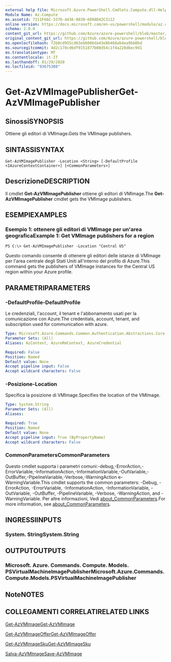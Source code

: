 ```yaml
---
external help file: Microsoft.Azure.PowerShell.Cmdlets.Compute.dll-Help.xml
Module Name: Az.Compute
ms.assetid: 7311F66C-3370-4436-8030-6D98D42C3112
online version: https://docs.microsoft.com/en-us/powershell/module/az.compute/get-azvmimagepublisher
schema: 2.0.0
content_git_url: https://github.com/Azure/azure-powershell/blob/master/src/Compute/Compute/help/Get-AzVMImagePublisher.md
original_content_git_url: https://github.com/Azure/azure-powershell/blob/master/src/Compute/Compute/help/Get-AzVMImagePublisher.md
ms.openlocfilehash: f2b0cd955cd63eb6066da43e8b468ab4ea9bb0bd
ms.sourcegitcommit: 4d2c178cd6df9151877b08d54c1f4a228dbec9d1
ms.translationtype: MT
ms.contentlocale: it-IT
ms.lasthandoff: 01/29/2020
ms.locfileid: "93675388"
---
```

# <span data-ttu-id="da971-101">Get-AzVMImagePublisher</span><span class="sxs-lookup"><span data-stu-id="da971-101">Get-AzVMImagePublisher</span></span>

## <span data-ttu-id="da971-102">Sinossi</span><span class="sxs-lookup"><span data-stu-id="da971-102">SYNOPSIS</span></span>
<span data-ttu-id="da971-103">Ottiene gli editori di VMImage.</span><span class="sxs-lookup"><span data-stu-id="da971-103">Gets the VMImage publishers.</span></span>

## <span data-ttu-id="da971-104">SINTASSI</span><span class="sxs-lookup"><span data-stu-id="da971-104">SYNTAX</span></span>

```
Get-AzVMImagePublisher -Location <String> [-DefaultProfile <IAzureContextContainer>] [<CommonParameters>]
```

## <span data-ttu-id="da971-105">Descrizione</span><span class="sxs-lookup"><span data-stu-id="da971-105">DESCRIPTION</span></span>
<span data-ttu-id="da971-106">Il cmdlet **Get-AzVMImagePublisher** ottiene gli editori di VMImage.</span><span class="sxs-lookup"><span data-stu-id="da971-106">The **Get-AzVMImagePublisher** cmdlet gets the VMImage publishers.</span></span>

## <span data-ttu-id="da971-107">ESEMPI</span><span class="sxs-lookup"><span data-stu-id="da971-107">EXAMPLES</span></span>

### <span data-ttu-id="da971-108">Esempio 1: ottenere gli editori di VMImage per un'area geografica</span><span class="sxs-lookup"><span data-stu-id="da971-108">Example 1: Get VMImage publishers for a region</span></span>
```
PS C:\> Get-AzVMImagePublisher -Location "Central US"
```

<span data-ttu-id="da971-109">Questo comando consente di ottenere gli editori delle istanze di VMImage per l'area centrale degli Stati Uniti all'interno del profilo di Azure.</span><span class="sxs-lookup"><span data-stu-id="da971-109">This command gets the publishers of VMImage instances for the Central US region within your Azure profile.</span></span>

## <span data-ttu-id="da971-110">PARAMETRI</span><span class="sxs-lookup"><span data-stu-id="da971-110">PARAMETERS</span></span>

### <span data-ttu-id="da971-111">-DefaultProfile</span><span class="sxs-lookup"><span data-stu-id="da971-111">-DefaultProfile</span></span>
<span data-ttu-id="da971-112">Le credenziali, l'account, il tenant e l'abbonamento usati per la comunicazione con Azure.</span><span class="sxs-lookup"><span data-stu-id="da971-112">The credentials, account, tenant, and subscription used for communication with azure.</span></span>

```yaml
Type: Microsoft.Azure.Commands.Common.Authentication.Abstractions.Core.IAzureContextContainer
Parameter Sets: (All)
Aliases: AzContext, AzureRmContext, AzureCredential

Required: False
Position: Named
Default value: None
Accept pipeline input: False
Accept wildcard characters: False
```

### <span data-ttu-id="da971-113">-Posizione</span><span class="sxs-lookup"><span data-stu-id="da971-113">-Location</span></span>
<span data-ttu-id="da971-114">Specifica la posizione di VMImage.</span><span class="sxs-lookup"><span data-stu-id="da971-114">Specifies the location of the VMImage.</span></span>

```yaml
Type: System.String
Parameter Sets: (All)
Aliases:

Required: True
Position: Named
Default value: None
Accept pipeline input: True (ByPropertyName)
Accept wildcard characters: False
```

### <span data-ttu-id="da971-115">CommonParameters</span><span class="sxs-lookup"><span data-stu-id="da971-115">CommonParameters</span></span>
<span data-ttu-id="da971-116">Questo cmdlet supporta i parametri comuni:-debug,-ErrorAction,-ErrorVariable,-InformationAction,-InformationVariable,-OutVariable,-OutBuffer,-PipelineVariable,-Verbose,-WarningAction e-WarningVariable.</span><span class="sxs-lookup"><span data-stu-id="da971-116">This cmdlet supports the common parameters: -Debug, -ErrorAction, -ErrorVariable, -InformationAction, -InformationVariable, -OutVariable, -OutBuffer, -PipelineVariable, -Verbose, -WarningAction, and -WarningVariable.</span></span> <span data-ttu-id="da971-117">Per altre informazioni, Vedi [about_CommonParameters](https://go.microsoft.com/fwlink/?LinkID=113216).</span><span class="sxs-lookup"><span data-stu-id="da971-117">For more information, see [about_CommonParameters](https://go.microsoft.com/fwlink/?LinkID=113216).</span></span>

## <span data-ttu-id="da971-118">INGRESSI</span><span class="sxs-lookup"><span data-stu-id="da971-118">INPUTS</span></span>

### <span data-ttu-id="da971-119">System. String</span><span class="sxs-lookup"><span data-stu-id="da971-119">System.String</span></span>

## <span data-ttu-id="da971-120">OUTPUT</span><span class="sxs-lookup"><span data-stu-id="da971-120">OUTPUTS</span></span>

### <span data-ttu-id="da971-121">Microsoft. Azure. Commands. Compute. Models. PSVirtualMachineImagePublisher</span><span class="sxs-lookup"><span data-stu-id="da971-121">Microsoft.Azure.Commands.Compute.Models.PSVirtualMachineImagePublisher</span></span>

## <span data-ttu-id="da971-122">Note</span><span class="sxs-lookup"><span data-stu-id="da971-122">NOTES</span></span>

## <span data-ttu-id="da971-123">COLLEGAMENTI CORRELATI</span><span class="sxs-lookup"><span data-stu-id="da971-123">RELATED LINKS</span></span>

[<span data-ttu-id="da971-124">Get-AzVMImage</span><span class="sxs-lookup"><span data-stu-id="da971-124">Get-AzVMImage</span></span>](./Get-AzVMImage.md)

[<span data-ttu-id="da971-125">Get-AzVMImageOffer</span><span class="sxs-lookup"><span data-stu-id="da971-125">Get-AzVMImageOffer</span></span>](./Get-AzVMImageOffer.md)

[<span data-ttu-id="da971-126">Get-AzVMImageSku</span><span class="sxs-lookup"><span data-stu-id="da971-126">Get-AzVMImageSku</span></span>](./Get-AzVMImageSku.md)

[<span data-ttu-id="da971-127">Salva-AzVMImage</span><span class="sxs-lookup"><span data-stu-id="da971-127">Save-AzVMImage</span></span>](./Save-AzVMImage.md)


